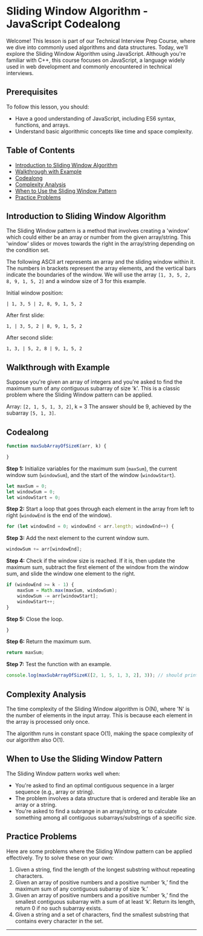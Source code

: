 # Sliding Window Algorithm - JavaScript Codealong

Welcome! This lesson is part of our Technical Interview Prep Course, where we dive into commonly used algorithms and data structures. Today, we'll explore the Sliding Window Algorithm using JavaScript. Although you're familiar with C++, this course focuses on JavaScript, a language widely used in web development and commonly encountered in technical interviews.

## Prerequisites 

To follow this lesson, you should:

- Have a good understanding of JavaScript, including ES6 syntax, functions, and arrays.
- Understand basic algorithmic concepts like time and space complexity.

## Table of Contents

- [Introduction to Sliding Window Algorithm](#introduction-to-sliding-window-algorithm)
- [Walkthrough with Example](#walkthrough-with-example)
- [Codealong](#codealong)
- [Complexity Analysis](#complexity-analysis)
- [When to Use the Sliding Window Pattern](#when-to-use-the-sliding-window-pattern)
- [Practice Problems](#practice-problems)

## Introduction to Sliding Window Algorithm

The Sliding Window pattern is a method that involves creating a 'window' which could either be an array or number from the given array/string. This 'window' slides or moves towards the right in the array/string depending on the condition set.

The following ASCII art represents an array and the sliding window within it. The numbers in brackets represent the array elements, and the vertical bars indicate the boundaries of the window. We will use the array `[1, 3, 5, 2, 8, 9, 1, 5, 2]` and a window size of 3 for this example.

Initial window position:
```
| 1, 3, 5 | 2, 8, 9, 1, 5, 2
```

After first slide:
```
1, | 3, 5, 2 | 8, 9, 1, 5, 2
```

After second slide:
```
1, 3, | 5, 2, 8 | 9, 1, 5, 2
```



## Walkthrough with Example

Suppose you're given an array of integers and you're asked to find the maximum sum of any contiguous subarray of size 'k'. This is a classic problem where the Sliding Window pattern can be applied.

Array: `[2, 1, 5, 1, 3, 2]`, k = 3
The answer should be 9, achieved by the subarray `[5, 1, 3]`.


## Codealong

```js
function maxSubArrayOfSizeK(arr, k) {

}
```

**Step 1:** Initialize variables for the maximum sum (`maxSum`), the current window sum (`windowSum`), and the start of the window (`windowStart`).
```javascript
let maxSum = 0;
let windowSum = 0;
let windowStart = 0;
```

**Step 2:** Start a loop that goes through each element in the array from left to right (`windowEnd` is the end of the window).
```javascript
for (let windowEnd = 0; windowEnd < arr.length; windowEnd++) {
```

**Step 3:** Add the next element to the current window sum.
```javascript
windowSum += arr[windowEnd];
```

**Step 4:** Check if the window size is reached. If it is, then update the maximum sum, subtract the first element of the window from the window sum, and slide the window one element to the right.
```javascript
if (windowEnd >= k - 1) {
    maxSum = Math.max(maxSum, windowSum);
    windowSum -= arr[windowStart];
    windowStart++;
}
```

**Step 5:** Close the loop.
```javascript
}
```

**Step 6:** Return the maximum sum.
```javascript
return maxSum;
```

**Step 7:** Test the function with an example.
```javascript
console.log(maxSubArrayOfSizeK([2, 1, 5, 1, 3, 2], 3)); // should print '9'
```


## Complexity Analysis

The time complexity of the Sliding Window algorithm is O(N), where 'N' is the number of elements in the input array. This is because each element in the array is processed only once.

The algorithm runs in constant space O(1), making the space complexity of our algorithm also O(1).

## When to Use the Sliding Window Pattern

The Sliding Window pattern works well when:

- You're asked to find an optimal contiguous sequence in a larger sequence (e.g., array or string).
- The problem involves a data structure that is ordered and iterable like an array or a string.
- You're asked to find a subrange in an array/string, or to calculate something among all contiguous subarrays/substrings of a specific size.

## Practice Problems

Here are some problems where the Sliding Window pattern can be applied effectively. Try to solve these on your own:

1. Given a string, find the length of the longest substring without repeating characters.
2. Given an array of positive numbers and a positive number ‘k,’ find the maximum sum of any contiguous subarray of size ‘k.’
3. Given an array of positive numbers and a positive number ‘k,’ find the smallest contiguous subarray with a sum of at least ‘k’. Return its length, return 0 if no such subarray exists.
4. Given a string and a set of characters, find the smallest substring that contains every character in the set.

---
